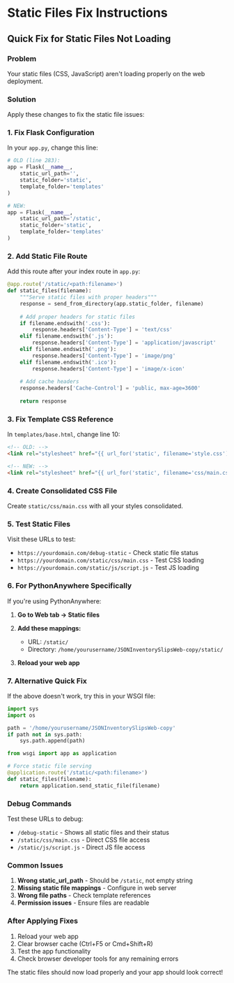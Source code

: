 # Static Files Fix Instructions

## Quick Fix for Static Files Not Loading

### Problem
Your static files (CSS, JavaScript) aren't loading properly on the web deployment.

### Solution
Apply these changes to fix the static file issues:

### 1. Fix Flask Configuration
In your `app.py`, change this line:
```python
# OLD (line 283):
app = Flask(__name__,
    static_url_path='',
    static_folder='static',
    template_folder='templates'
)

# NEW:
app = Flask(__name__,
    static_url_path='/static',
    static_folder='static',
    template_folder='templates'
)
```

### 2. Add Static File Route
Add this route after your index route in `app.py`:
```python
@app.route('/static/<path:filename>')
def static_files(filename):
    """Serve static files with proper headers"""
    response = send_from_directory(app.static_folder, filename)
    
    # Add proper headers for static files
    if filename.endswith('.css'):
        response.headers['Content-Type'] = 'text/css'
    elif filename.endswith('.js'):
        response.headers['Content-Type'] = 'application/javascript'
    elif filename.endswith('.png'):
        response.headers['Content-Type'] = 'image/png'
    elif filename.endswith('.ico'):
        response.headers['Content-Type'] = 'image/x-icon'
    
    # Add cache headers
    response.headers['Cache-Control'] = 'public, max-age=3600'
    
    return response
```

### 3. Fix Template CSS Reference
In `templates/base.html`, change line 10:
```html
<!-- OLD: -->
<link rel="stylesheet" href="{{ url_for('static', filename='style.css') }}">

<!-- NEW: -->
<link rel="stylesheet" href="{{ url_for('static', filename='css/main.css') }}">
```

### 4. Create Consolidated CSS File
Create `static/css/main.css` with all your styles consolidated.

### 5. Test Static Files
Visit these URLs to test:
- `https://yourdomain.com/debug-static` - Check static file status
- `https://yourdomain.com/static/css/main.css` - Test CSS loading
- `https://yourdomain.com/static/js/script.js` - Test JS loading

### 6. For PythonAnywhere Specifically
If you're using PythonAnywhere:

1. **Go to Web tab → Static files**
2. **Add these mappings:**
   - URL: `/static/`
   - Directory: `/home/yourusername/JSONInventorySlipsWeb-copy/static/`

3. **Reload your web app**

### 7. Alternative Quick Fix
If the above doesn't work, try this in your WSGI file:
```python
import sys
import os

path = '/home/yourusername/JSONInventorySlipsWeb-copy'
if path not in sys.path:
    sys.path.append(path)

from wsgi import app as application

# Force static file serving
@application.route('/static/<path:filename>')
def static_files(filename):
    return application.send_static_file(filename)
```

### Debug Commands
Test these URLs to debug:
- `/debug-static` - Shows all static files and their status
- `/static/css/main.css` - Direct CSS file access
- `/static/js/script.js` - Direct JS file access

### Common Issues
1. **Wrong static_url_path** - Should be `/static`, not empty string
2. **Missing static file mappings** - Configure in web server
3. **Wrong file paths** - Check template references
4. **Permission issues** - Ensure files are readable

### After Applying Fixes
1. Reload your web app
2. Clear browser cache (Ctrl+F5 or Cmd+Shift+R)
3. Test the app functionality
4. Check browser developer tools for any remaining errors

The static files should now load properly and your app should look correct!
